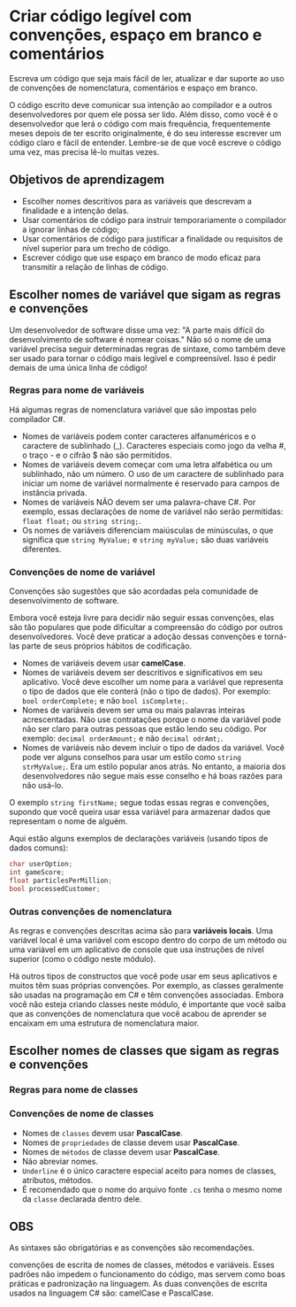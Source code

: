 # Criar código legível com convenções, espaço em branco e comentários

Escreva um código que seja mais fácil de ler, atualizar e dar suporte ao uso de convenções de nomenclatura, comentários e espaço em branco.

O código escrito deve comunicar sua intenção ao compilador e a outros desenvolvedores por quem ele possa ser lido. Além disso, como você é o desenvolvedor que lerá o código com mais frequência, frequentemente meses depois de ter escrito originalmente, é do seu interesse escrever um código claro e fácil de entender. Lembre-se de que você escreve o código uma vez, mas precisa lê-lo muitas vezes.

## Objetivos de aprendizagem

- Escolher nomes descritivos para as variáveis que descrevam a finalidade e a intenção delas.
- Usar comentários de código para instruir temporariamente o compilador a ignorar linhas de código;
- Usar comentários de código para justificar a finalidade ou requisitos de nível superior para um trecho de código.
- Escrever código que use espaço em branco de modo eficaz para transmitir a relação de linhas de código.

## Escolher nomes de variável que sigam as regras e convenções

Um desenvolvedor de software disse uma vez: "A parte mais difícil do desenvolvimento de software é nomear coisas." Não só o nome de uma variável precisa seguir determinadas regras de sintaxe, como também deve ser usado para tornar o código mais legível e compreensível. Isso é pedir demais de uma única linha de código!

### Regras para nome de variáveis

Há algumas regras de nomenclatura variável que são impostas pelo compilador C#.

- Nomes de variáveis podem conter caracteres alfanuméricos e o caractere de sublinhado (_). Caracteres especiais como jogo da velha #, o traço - e o cifrão $ não são permitidos.
- Nomes de variáveis devem começar com uma letra alfabética ou um sublinhado, não um número. O uso de um caractere de sublinhado para iniciar um nome de variável normalmente é reservado para campos de instância privada.
- Nomes de variáveis NÃO devem ser uma palavra-chave C#. Por exemplo, essas declarações de nome de variável não serão permitidas: `float float;` ou `string string;`.
- Os nomes de variáveis diferenciam maiúsculas de minúsculas, o que significa que `string MyValue;` e `string myValue;` são duas variáveis diferentes.

### Convenções de nome de variável

Convenções são sugestões que são acordadas pela comunidade de desenvolvimento de software.

Embora você esteja livre para decidir não seguir essas convenções, elas são tão populares que pode dificultar a compreensão do código por outros desenvolvedores. Você deve praticar a adoção dessas convenções e torná-las parte de seus próprios hábitos de codificação.

- Nomes de variáveis devem usar **camelCase**.
- Nomes de variáveis devem ser descritivos e significativos em seu aplicativo. Você deve escolher um nome para a variável que representa o tipo de dados que ele conterá (não o tipo de dados). Por exemplo: `bool orderComplete;` e não `bool isComplete;`.
- Nomes de variáveis devem ser uma ou mais palavras inteiras acrescentadas. Não use contratações porque o nome da variável pode não ser claro para outras pessoas que estão lendo seu código. Por exemplo: `decimal orderAmount;` e não `decimal odrAmt;`.
- Nomes de variáveis não devem incluir o tipo de dados da variável. Você pode ver alguns conselhos para usar um estilo como `string strMyValue;`. Era um estilo popular anos atrás. No entanto, a maioria dos desenvolvedores não segue mais esse conselho e há boas razões para não usá-lo.

O exemplo `string firstName;` segue todas essas regras e convenções, supondo que você queira usar essa variável para armazenar dados que representam o nome de alguém.

Aqui estão alguns exemplos de declarações variáveis (usando tipos de dados comuns):

```csharp
char userOption;
int gameScore;
float particlesPerMillion;
bool processedCustomer;
```

### Outras convenções de nomenclatura

As regras e convenções descritas acima são para **variáveis locais**. Uma variável local é uma variável com escopo dentro do corpo de um método ou uma variável em um aplicativo de console que usa instruções de nível superior (como o código neste módulo).

Há outros tipos de constructos que você pode usar em seus aplicativos e muitos têm suas próprias convenções. Por exemplo, as classes geralmente são usadas na programação em C# e têm convenções associadas. Embora você não esteja criando classes neste módulo, é importante que você saiba que as convenções de nomenclatura que você acabou de aprender se encaixam em uma estrutura de nomenclatura maior.

## Escolher nomes de classes que sigam as regras e convenções

### Regras para nome de classes

### Convenções de nome de classes

- Nomes de `classes` devem usar **PascalCase**.
- Nomes de `propriedades` de classe devem usar **PascalCase**.
- Nomes de `métodos` de classe devem usar **PascalCase**.
- Não abreviar nomes.
- `Underline` é o único caractere especial aceito para nomes de classes, atributos, métodos.
- É recomendado que o nome do arquivo fonte `.cs` tenha o mesmo nome da `classe` declarada dentro dele.

## OBS

As sintaxes são obrigatórias e as convenções são recomendações.

convenções de escrita de nomes de classes, métodos e variáveis.
Esses padrões não impedem o funcionamento do código, mas servem como boas práticas e padronização na linguagem.
As duas convenções de escrita usados na linguagem C# são: camelCase e PascalCase.
